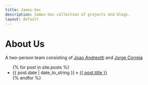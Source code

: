 ```yaml
---
title: James-Sec
description: James-Sec collection of projects and blogs.
layout: default
---
```


# About Us
A two-person team consisting of [Joao Andreotti][github-io-joaoandreotti] and [Jorge Correia][ufpr-jorge-correia]

<ul class="posts">
  {% for post in site.posts %}
    <li><span>{{ post.date | date_to_string }}</span> » <a href="{{ post.url }}" title="{{ post.title }}">{{ post.title }}</a></li>
  {% endfor %}
</ul>


[github-io-joaoandreotti]: <https://joaoandreotti.github.io> "joaoandreotti github"
[ufpr-jorge-correia]: <https://www.inf.ufpr.br/jpcorreia> "jorge-correia UFPR page"
